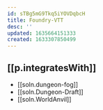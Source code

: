 ```yaml
---
id: sTBg5mG9Tkq5iYOVDqbcH
title: Foundry-VTT
desc: ''
updated: 1635664151333
created: 1633307850499
---
```


## [[p.integratesWith]]

- [[soln.dungeon-fog]]
- [[soln.Dungeon-Draft]]
- [[soln.WorldAnvil]] 


